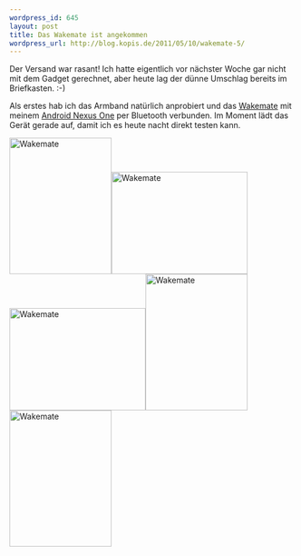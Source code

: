```yaml
--- 
wordpress_id: 645
layout: post
title: Das Wakemate ist angekommen
wordpress_url: http://blog.kopis.de/2011/05/10/wakemate-5/
---
```

Der Versand war rasant! Ich hatte eigentlich vor nächster Woche gar nicht mit dem Gadget gerechnet, aber heute lag der dünne Umschlag bereits im Briefkasten. :-)

Als erstes hab ich das Armband natürlich anprobiert und das <a href="http://wakemate.com">Wakemate</a> mit meinem <a href="http://de.wikipedia.org/wiki/Nexus_One">Android Nexus One</a> per Bluetooth verbunden. Im Moment lädt das Gerät gerade auf, damit ich es heute nacht direkt testen kann.

<a title="Wakemate by cringe, on Flickr" href="http://www.flickr.com/photos/cringe/5707263266/"><img class="aligncenter" src="http://farm3.static.flickr.com/2212/5707263266_e428ca27ee_m.jpg" alt="Wakemate" width="180" height="240" /></a><a title="Wakemate by cringe, on Flickr" href="http://www.flickr.com/photos/cringe/5707263096/"><img src="http://farm3.static.flickr.com/2378/5707263096_3a533caa2a_m.jpg" alt="Wakemate" width="240" height="180" /></a><a title="Wakemate by cringe, on Flickr" href="http://www.flickr.com/photos/cringe/5706697871/"><img src="http://farm3.static.flickr.com/2278/5706697871_1101365979_m.jpg" alt="Wakemate" width="240" height="180" /></a><a title="Wakemate by cringe, on Flickr" href="http://www.flickr.com/photos/cringe/5707262518/"><img src="http://farm4.static.flickr.com/3609/5707262518_68c69264b8_m.jpg" alt="Wakemate" width="180" height="240" /></a><a title="Wakemate by cringe, on Flickr" href="http://www.flickr.com/photos/cringe/5707262188/"><img src="http://farm3.static.flickr.com/2108/5707262188_dec2f7e66b_m.jpg" alt="Wakemate" width="180" height="240" /></a>
